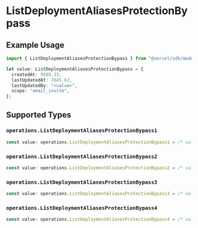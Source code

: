 # ListDeploymentAliasesProtectionBypass

## Example Usage

```typescript
import { ListDeploymentAliasesProtectionBypass } from "@vercel/sdk/models/operations/listdeploymentaliases.js";

let value: ListDeploymentAliasesProtectionBypass = {
  createdAt: 9569.33,
  lastUpdatedAt: 7645.62,
  lastUpdatedBy: "<value>",
  scope: "email_invite",
};
```

## Supported Types

### `operations.ListDeploymentAliasesProtectionBypass1`

```typescript
const value: operations.ListDeploymentAliasesProtectionBypass1 = /* values here */
```

### `operations.ListDeploymentAliasesProtectionBypass2`

```typescript
const value: operations.ListDeploymentAliasesProtectionBypass2 = /* values here */
```

### `operations.ListDeploymentAliasesProtectionBypass3`

```typescript
const value: operations.ListDeploymentAliasesProtectionBypass3 = /* values here */
```

### `operations.ListDeploymentAliasesProtectionBypass4`

```typescript
const value: operations.ListDeploymentAliasesProtectionBypass4 = /* values here */
```

